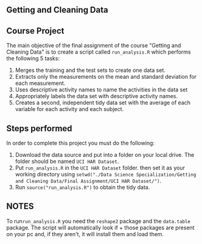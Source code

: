 ## Getting and Cleaning Data

## Course Project
 
The main objective of the final assignment of the course "Getting and Cleaning Data" is to create a script called ```run_analysis.R``` which performs the following 5 tasks:
 
1. Merges the training and the test sets to create one data set.
2. Extracts only the measurements on the mean and standard deviation for each measurement.
3. Uses descriptive activity names to name the activities in the data set
4. Appropriately labels the data set with descriptive activity names.
5. Creates a second, independent tidy data set with the average of each variable for each activity and each subject.
 
## Steps performed
 
In order to complete this project you must do the following:

1. Download the data source and put into a folder on your local drive. The folder should be named ```UCI HAR Dataset```.
2. Put ```run_analysis.R``` in the ```UCI HAR Dataset``` folder. then set it as your working directory using ```setwd("./Data Science Specialization/Getting and Cleaning Data/Final Assignment/UCI HAR Dataset/")```.
3. Run ```source("run_analysis.R")``` to obtain the tidy data.
 
## NOTES
To run```run_analysis.R``` you need the ```reshape2``` package and the ```data.table``` package. The script will automatically look if + those packages are present on your pc and, if they aren't, it will install them and load them. 
